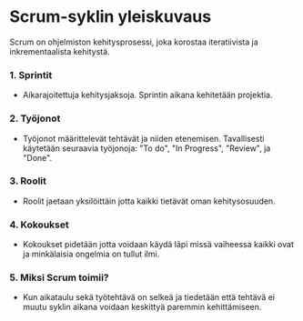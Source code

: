 # Scrum-syklin yleiskuvaus

Scrum on ohjelmiston kehitysprosessi, joka korostaa iteratiivista ja inkrementaalista kehitystä.

### 1. Sprintit
- Aikarajoitettuja kehitysjaksoja. Sprintin aikana kehitetään projektia.


### 2. Työjonot
- Työjonot määrittelevät tehtävät ja niiden etenemisen. Tavallisesti käytetään seuraavia työjonoja: "To do", "In Progress", "Review", ja "Done".

### 3. Roolit
- Roolit jaetaan yksilöittäin jotta kaikki tietävät oman kehitysosuuden.

### 4. Kokoukset
- Kokoukset pidetään jotta voidaan käydä läpi missä vaiheessa kaikki ovat ja minkälaisia ongelmia on tullut ilmi.

### 5. Miksi Scrum toimii?
- Kun aikataulu sekä työtehtävä on selkeä ja tiedetään että tehtävä ei muutu syklin aikana voidaan keskittyä paremmin kehittämiseen.
